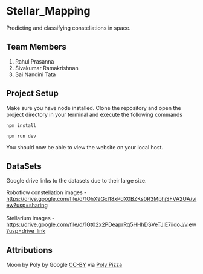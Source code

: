 # Stellar_Mapping

Predicting and classifying constellations in space.

## Team Members

1. Rahul Prasanna
2. Sivakumar Ramakrishnan
3. Sai Nandini Tata

## Project Setup

Make sure you have node installed. Clone the repository and open the project directory in your terminal and execute the following commands

```
npm install
```

```
npm run dev
```

You should now be able to view the website on your local host.

## DataSets

Google drive links to the datasets due to their large size.

Roboflow constellation images - https://drive.google.com/file/d/1OhX9GxI18xPdX0BZKs0R3MphjSFVA2UA/view?usp=sharing
<br></br>
Stellarium images - https://drive.google.com/file/d/1Gt02x2PDeaprRq5HHhDSVeTJIE7iidoJ/view?usp=drive_link

## Attributions

Moon by Poly by Google [CC-BY](https://creativecommons.org/licenses/by/3.0/) via [Poly Pizza](https://poly.pizza/m/9OPocAqXM0u)
